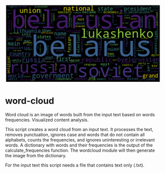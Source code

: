 ![](https://github.com/hannaliavoshka/word-cloud/blob/main/word-cloud-wiki-belarus.jpg)

# word-cloud

Word cloud is an image of words built from the input text based on words frequencies. Visualized content analysis.

This script creates a word cloud from an input text. 
It processes the text, removes punctuation, ignores case and words that do not contain all alphabets, counts the frequencies, and ignores uninteresting or irrelevant words.
A dictionary with words and their frequencies is the output of the calculate_frequencies function. 
The wordcloud module will then generate the image from the dictionary.

For the input text this script needs a file that contains text only (.txt).
